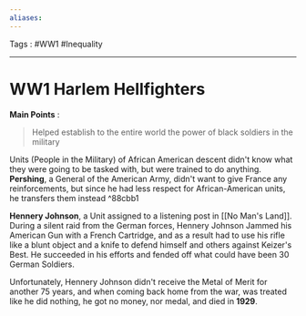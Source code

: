 ```yaml
---
aliases: 
---
```

Tags : #WW1 #Inequality 
___
# WW1 Harlem Hellfighters
**Main Points** :
> Helped establish to the entire world the power of black soldiers in the military

Units (People in the Military) of African American descent didn't know what they were going to be tasked with, but were trained to do anything. **Pershing**, a General of the American Army, didn't want to give France any reinforcements, but since he had less respect for African-American units, he transfers them instead ^88cbb1

**Hennery Johnson**, a Unit assigned to a listening post in [[No Man's Land]]. During a silent raid from the German forces, Hennery Johnson Jammed his American Gun with a French Cartridge, and as a result had to use his rifle like a blunt object and a knife to defend himself and others against Keizer's Best. He succeeded in his efforts and fended off what could have been 30 German Soldiers. 

Unfortunately, Hennery Johnson didn't receive the Metal of Merit for another 75 years, and when coming back home from the war, was treated like he did nothing, he got no money, nor medal, and died in **1929**.